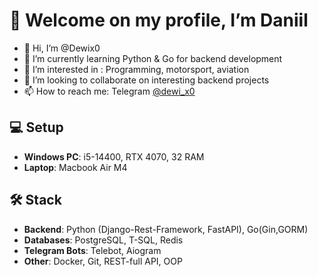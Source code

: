 # 👋 Welcome on my profile, I’m Daniil

- 👋 Hi, I’m @Dewix0
- 🌱 I’m currently learning Python & Go for backend development
- 🚙 I’m interested in : Programming, motorsport, aviation
- 💞️ I’m looking to collaborate on interesting backend projects
- 📫 How to reach me: Telegram [@dewi_x0](https://t.me/dewi_x0)

## 💻 Setup
- **Windows PC**: i5-14400, RTX 4070, 32 RAM
- **Laptop**: Macbook Air M4

## 🛠 Stack
- **Backend**: Python (Django-Rest-Framework, FastAPI), Go(Gin,GORM)
- **Databases**: PostgreSQL, T-SQL, Redis
- **Telegram Bots**: Telebot, Aiogram
- **Other**: Docker, Git, REST-full API, OOP
<!---
Dewix0/Dewix0 is a ✨ special ✨ repository because its `README.md` (this file) appears on your GitHub profile.
You can click the Preview link to take a look at your changes.
--->
